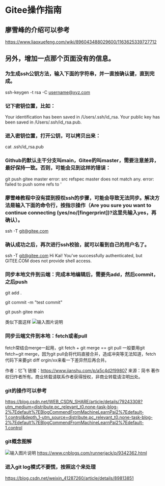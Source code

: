 # Gitee操作指南

## 廖雪峰的介绍可以参考

https://www.liaoxuefeng.com/wiki/896043488029600/1163625339727712

## 另外，增加一点那个页面没有的信息。

### 为生成ssh公钥方法，输入下面的字符串，并一直按确认键，直到完成。

ssh-keygen -t rsa -C username@xyz.com

### 记下密钥位置，比如：

Your identification has been saved in /Users/.ssh/id_rsa.
Your public key has been saved in /Users/.ssh/id_rsa.pub.

### 进入密钥位置，打开公钥，可以拷贝出来：

cat .ssh/id_rsa.pub

### Github的默认主干分支叫main，Gitee的叫master，需要注意差异，最好保持一致。否则，可能会见到这样的错误：

git push gitee master
error: src refspec master does not match any.
error: failed to push some refs to '

### 廖雪峰教程中没有提到授权ssh的步骤，可能会导致无法同步。解决方法是输入下面的命令行，按指示操作（Are you sure you want to continue connecting (yes/no/[fingerprint])?这里先输入yes，再确认）。

ssh -T git@gitee.com

### 确认成功之后，再次进行ssh校验，就可以看到自己的用户名了。

ssh -T git@gitee.com
Hi Kai! You've successfully authenticated, but GITEE.COM does not provide shell access.

### 同步本地文件到云端：完成本地编辑后，需要先add，然后commit，之后push

git add .

git commit -m "test commit"

git push gitee main

类似下面这样
![输入图片说明](https://images.gitee.com/uploads/images/2021/0614/161207_1ab2918f_9256245.png "屏幕截图.png")

### 同步云端文件到本地：fetch或者pull
fetch常结合merge一起用，git fetch + git merge == git pull
一般要用git fetch+git merge，因为git pull会将代码直接合并，造成冲突等无法知道，fetch代码下来要git diff orgin/xx来看一下差异然后再合并。

作者：忆飞
链接：https://www.jianshu.com/p/a5c4d2f99807
来源：简书
著作权归作者所有。商业转载请联系作者获得授权，非商业转载请注明出处。
### git的操作可以参考

https://blog.csdn.net/WEB_CSDN_SHARE/article/details/79243308?utm_medium=distribute.pc_relevant_t0.none-task-blog-2%7Edefault%7EBlogCommendFromMachineLearnPai2%7Edefault-1.control&depth_1-utm_source=distribute.pc_relevant_t0.none-task-blog-2%7Edefault%7EBlogCommendFromMachineLearnPai2%7Edefault-1.control

### git概念图解
![输入图片说明](https://images.gitee.com/uploads/images/2021/0614/160923_57905309_9256245.png "屏幕截图.png")
https://www.cnblogs.com/runnerjack/p/9342362.html

### 进入git log模式不要慌，按照这个来处理

https://blog.csdn.net/weixin_41287260/article/details/89813851



